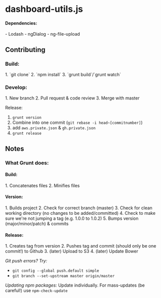 <h1>dashboard-utils.js</h1>

<h4>Dependencies:</h4>
- Lodash
- ngDialog
- ng-file-upload

<h2>Contributing</h2>

<h3>Build:</h3>
1. `git clone`
2. `npm install`
3. `grunt build`/`grunt watch`

<h3>Develop:</h3>
1. New branch
2. Pull request & code review
3. Merge with master

Release:
1. `grunt version`
2. Combine into one commit (`git rebase -i head~[commitnumber]`)
3. add `aws.private.json` & `gh.private.json`
4. `grunt release`

<h2>Notes</h2>

<h3>What Grunt does:</h3>

<h4>Build:</h4>
1. Concatenates files
2. Minifies files

<h4>Version:</h4>
1. Builds project
2. Check for correct branch (master)
3. Check for clean working directory (no changes to be added/committed)
4. Check to make sure we're not jumping a tag (e.g. 1.0.0 to 1.0.2)
5. Bumps version (major/minor/patch) & commits

<h4>Release:</h4>
1. Creates tag from version
2. Pushes tag and commit (should only be one commit!) to Github
3. (later) Upload to S3
4. (later) Update Bower



*Git push errors? Try:*
- `git config --global push.default simple`
- `git branch --set-upstream master origin/master`


*Updating npm packages:* Update individually. For mass-updates (be careful!) use `npm-check-update`
